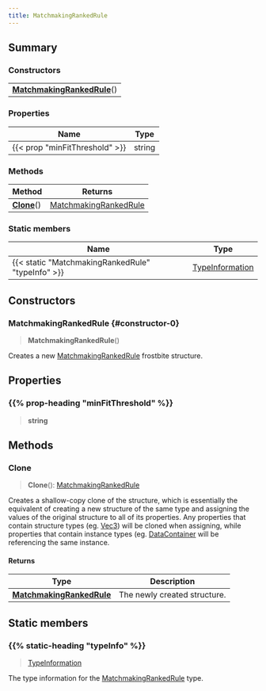 ```yaml
---
title: MatchmakingRankedRule
---
```



## Summary
### Constructors
| |
| ----------- |
| **[MatchmakingRankedRule](#constructor-0)**() |

### Properties
| Name | Type |
| ---- | ---- |
| {{< prop "minFitThreshold" >}} | string |

### Methods
| Method | Returns |
| ------ | ---- |
| **[Clone](#clone)**() | [MatchmakingRankedRule](/vext/ref/fb/matchmakingrankedrule) |

### Static members
| Name | Type |
| ---- | ---- |
| {{< static "MatchmakingRankedRule" "typeInfo" >}} | [TypeInformation](/vext/ref/shared/class/typeinformation) |

## Constructors
### MatchmakingRankedRule {#constructor-0}
> **MatchmakingRankedRule**()

Creates a new [MatchmakingRankedRule](/vext/ref/fb/matchmakingrankedrule) frostbite structure.

## Properties
### {{% prop-heading "minFitThreshold" %}}
> **string**

## Methods
### Clone
> **Clone**(): [MatchmakingRankedRule](/vext/ref/fb/matchmakingrankedrule)

Creates a shallow-copy clone of the structure, which is essentially the equivalent of creating a new structure of the same type and assigning the values of the original structure to all of its properties. Any properties that contain structure types (eg. [Vec3](/vext/ref/shared/class/vec3)) will be cloned when assigning, while properties that contain instance types (eg. [DataContainer](/vext/ref/shared/class/datacontainer) will be referencing the same instance.

#### Returns
| Type | Description |
| ---- | ----------- |
| **[MatchmakingRankedRule](/vext/ref/fb/matchmakingrankedrule)** | The newly created structure. |

## Static members
### {{% static-heading "typeInfo" %}}
> [TypeInformation](/vext/ref/shared/class/typeinformation)

The type information for the [MatchmakingRankedRule](/vext/ref/fb/matchmakingrankedrule) type.

